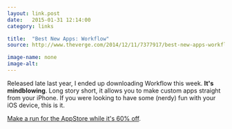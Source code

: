```yaml
---
layout: link.post
date:   2015-01-31 12:14:00
category: links

title:  "Best New Apps: Workflow"
source: http://www.theverge.com/2014/12/11/7377917/best-new-apps-workflow

image-name: none 
image-alt:
---
```


    
Released late last year, I ended up downloading Workflow this week. **It's mindblowing**. Long story short, it allows you to make custom apps straight from your iPhone. If you were looking to have some (nerdy) fun with your iOS device, this is it. 

[Make a run for the AppStore while it's 60% off](https://itunes.apple.com/us/app/workflow-powerful-automation/id915249334).